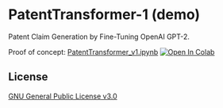 
# PatentTransformer-1 (demo)

Patent Claim Generation by Fine-Tuning OpenAI GPT-2. 
  
Proof of concept: [PatentTransformer_v1.ipynb](https://github.com/WPI1/WPI_2019_58/blob/master/PatentTransformer_v1.ipynb)  [![Open In Colab](https://colab.research.google.com/assets/colab-badge.svg)](https://colab.research.google.com/github/WPI1/WPI_2019_58/blob/master/PatentTransformer_v1.ipynb)

## License

[GNU General Public License v3.0](LICENSE)
